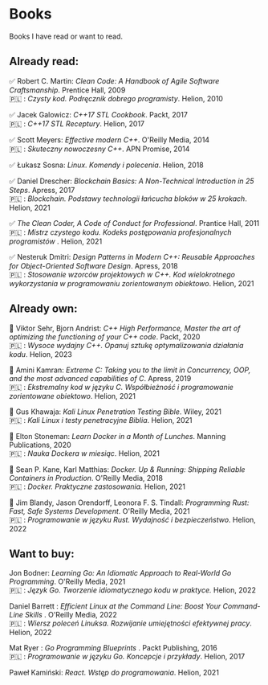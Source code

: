 # Books
Books I have read or want to read.

## Already read:

:white_check_mark: Robert C. Martin: <em>Clean Code: A Handbook of Agile Software Craftsmanship</em>. Prentice Hall, 2009\
:poland: : <em>Czysty kod. Podręcznik dobrego programisty</em>. Helion, 2010

:white_check_mark: Jacek Galowicz: <em>C++17 STL Cookbook</em>. Packt, 2017\
:poland: : <em>C++17 STL Receptury</em>. Helion, 2017

:white_check_mark: Scott Meyers: <em>Effective modern C++</em>. O'Reilly Media, 2014\
:poland: : <em>Skuteczny nowoczesny C++</em>. APN Promise, 2014

:white_check_mark: Łukasz Sosna: <em>Linux. Komendy i polecenia</em>. Helion, 2018

:white_check_mark: Daniel Drescher: <em>Blockchain Basics: A Non-Technical Introduction in 25 Steps</em>. Apress, 2017\
:poland: : <em>Blockchain. Podstawy technologii łańcucha bloków w 25 krokach</em>. Helion, 2021

:white_check_mark: <em>The Clean Coder, A Code of Conduct for Professional</em>. Prantice Hall, 2011\
:poland: : <em>Mistrz czystego kodu. Kodeks postępowania profesjonalnych programistów </em>. Helion, 2021

:white_check_mark: Nesteruk Dmitri: <em>Design Patterns in Modern C++: Reusable Approaches for Object-Oriented Software Design</em>. Apress, 2018\
:poland: : <em>Stosowanie wzorców projektowych w C++. Kod wielokrotnego wykorzystania w programowaniu zorientowanym obiektowo</em>. Helion, 2021

## Already own:

:black_square_button: Viktor Sehr, Bjorn Andrist: <em>C++ High Performance, Master the art of optimizing the functioning of your C++ code</em>. Packt, 2020\
:poland: : <em>Wysoce wydajny C++. Opanuj sztukę optymalizowania działania kodu</em>. Helion, 2023

:black_square_button: Amini Kamran: <em>Extreme C: Taking you to the limit in Concurrency, OOP, and the most advanced capabilities of C</em>. Apress, 2019\
:poland: : <em>Ekstremalny kod w języku C. Współbieżność i programowanie zorientowane obiektowo</em>. Helion, 2021

:black_square_button: Gus Khawaja: <em>Kali Linux Penetration Testing Bible</em>. Wiley, 2021\
:poland: : <em>Kali Linux i testy penetracyjne Biblia</em>. Helion, 2021

:black_square_button: Elton Stoneman: <em>Learn Docker in a Month of Lunches</em>. Manning Publications, 2020\
:poland: : <em>Nauka Dockera w miesiąc</em>. Helion, 2021

:black_square_button: Sean P. Kane, Karl Matthias: <em>Docker. Up & Running: Shipping Reliable Containers in Production</em>. O'Reilly Media, 2018\
:poland: : <em>Docker. Praktyczne zastosowania. </em>Helion, 2021

:black_square_button: Jim Blandy, Jason Orendorff, Leonora F. S. Tindall: <em>Programming Rust: Fast, Safe Systems Development</em>. O'Reilly Media, 2021\
:poland: : <em>Programowanie w języku Rust. Wydajność i bezpieczeństwo</em>. Helion, 2022

## Want to buy:

Jon Bodner: <em>Learning Go: An Idiomatic Approach to Real-World Go Programming</em>. O'Reilly Media, 2021\
:poland: : <em>Język Go. Tworzenie idiomatycznego kodu w praktyce. </em>Helion, 2022

Daniel Barrett : <em>Efficient Linux at the Command Line: Boost Your Command-Line Skills </em>. O'Reilly Media, 2022\
:poland: : <em>Wiersz poleceń Linuksa. Rozwijanie umiejętności efektywnej pracy</em>. Helion, 2022

Mat Ryer : <em>Go Programming Blueprints </em>. Packt Publishing, 2016\
:poland: : <em>Programowanie w języku Go. Koncepcje i przykłady</em>. Helion, 2017

Paweł Kamiński: <em>React. Wstęp do programowania</em>. Helion, 2021
